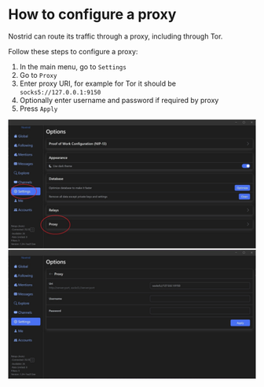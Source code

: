 # How to configure a proxy

Nostrid can route its traffic through a proxy, including through Tor.

Follow these steps to configure a proxy:

1. In the main menu, go to `Settings`
2. Go to `Proxy`
3. Enter proxy URI, for example for Tor it should be `socks5://127.0.0.1:9150`
4. Optionally enter username and password if required by proxy
5. Press `Apply`

![Proxy](https://raw.githubusercontent.com/lapulpeta/Nostrid-media/main/proxy1.jpg)
![Proxy](https://raw.githubusercontent.com/lapulpeta/Nostrid-media/main/proxy2.jpg)